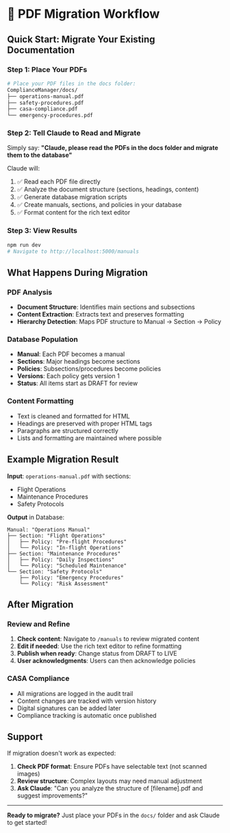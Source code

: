 # 📄 PDF Migration Workflow

## Quick Start: Migrate Your Existing Documentation

### Step 1: Place Your PDFs
```bash
# Place your PDF files in the docs folder:
ComplianceManager/docs/
├── operations-manual.pdf
├── safety-procedures.pdf
├── casa-compliance.pdf
└── emergency-procedures.pdf
```

### Step 2: Tell Claude to Read and Migrate
Simply say: **"Claude, please read the PDFs in the docs folder and migrate them to the database"**

Claude will:
1. ✅ Read each PDF file directly
2. ✅ Analyze the document structure (sections, headings, content)
3. ✅ Generate database migration scripts
4. ✅ Create manuals, sections, and policies in your database
5. ✅ Format content for the rich text editor

### Step 3: View Results
```bash
npm run dev
# Navigate to http://localhost:5000/manuals
```

## What Happens During Migration

### PDF Analysis
- **Document Structure**: Identifies main sections and subsections
- **Content Extraction**: Extracts text and preserves formatting
- **Hierarchy Detection**: Maps PDF structure to Manual → Section → Policy

### Database Population
- **Manual**: Each PDF becomes a manual
- **Sections**: Major headings become sections  
- **Policies**: Subsections/procedures become policies
- **Versions**: Each policy gets version 1
- **Status**: All items start as DRAFT for review

### Content Formatting
- Text is cleaned and formatted for HTML
- Headings are preserved with proper HTML tags
- Paragraphs are structured correctly
- Lists and formatting are maintained where possible

## Example Migration Result

**Input**: `operations-manual.pdf` with sections:
- Flight Operations
- Maintenance Procedures  
- Safety Protocols

**Output** in Database:
```
Manual: "Operations Manual"
├── Section: "Flight Operations" 
│   ├── Policy: "Pre-flight Procedures"
│   └── Policy: "In-flight Operations"
├── Section: "Maintenance Procedures"
│   ├── Policy: "Daily Inspections"
│   └── Policy: "Scheduled Maintenance"
└── Section: "Safety Protocols"
    ├── Policy: "Emergency Procedures"
    └── Policy: "Risk Assessment"
```

## After Migration

### Review and Refine
1. **Check content**: Navigate to `/manuals` to review migrated content
2. **Edit if needed**: Use the rich text editor to refine formatting
3. **Publish when ready**: Change status from DRAFT to LIVE
4. **User acknowledgments**: Users can then acknowledge policies

### CASA Compliance
- All migrations are logged in the audit trail
- Content changes are tracked with version history
- Digital signatures can be added later
- Compliance tracking is automatic once published

## Support
If migration doesn't work as expected:
1. **Check PDF format**: Ensure PDFs have selectable text (not scanned images)
2. **Review structure**: Complex layouts may need manual adjustment
3. **Ask Claude**: "Can you analyze the structure of [filename].pdf and suggest improvements?"

---

**Ready to migrate?** Just place your PDFs in the `docs/` folder and ask Claude to get started!